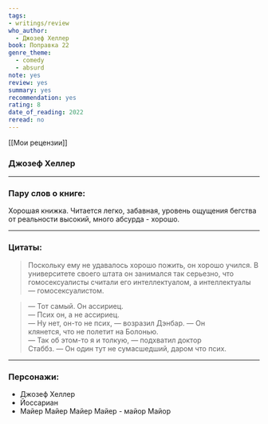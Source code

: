 ```yaml
---
tags: 
- writings/review
who_author:
  - Джозеф Хеллер
book: Поправка 22
genre_theme:
  - comedy
  - absurd
note: yes
review: yes
summary: yes
recommendation: yes
rating: 8
date_of_reading: 2022
reread: no
---
```

[[Мои рецензии]]
### Джозеф Хеллер
---

### Пару слов о книге:
Хорошая книжка. Читается легко, забавная, уровень ощущения бегства  
от реальности высокий, много абсурда - хорошо.  

---
### Цитаты:

> Поскольку ему не удавалось хорошо пожить, он хорошо учился. В университете своего штата он занимался так серьезно, что гомосексуалисты считали его интеллектуалом, а интеллектуалы — гомосексуалистом.

> — Тот самый. Он ассириец.  
> — Псих он, а не ассириец.  
> — Ну нет, он-то не псих, — возразил Дэнбар. — Он  
> клянется, что не полетит на Болонью.  
> — Так об этом-то я и толкую, — подхватил доктор  
> Стаббз. — Он один тут не сумасшедший, даром что псих.  
---
### Персонажи:
- Джозеф Хеллер
- Йоссариан
- Майер Майер Майер Майер - майор Майор